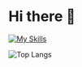 # Hi there 👋 
[![My Skills](https://skillicons.dev/icons?i=java,html,css,js,androidstudio,firebase,py,ps,pr,idea,vscode)](https://skillicons.dev)

![Top Langs](https://github-readme-stats.vercel.app/api/top-langs/?username=indiedv&layout=compact&langs_count=10)
